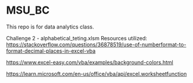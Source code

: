 # MSU_BC

This repo is for data analytics class.

Challenge 2 - alphabetical_teting.xlsm
Resources utilized:
https://stackoverflow.com/questions/36878519/use-of-numberformat-to-format-decimal-places-in-excel-vba

https://www.excel-easy.com/vba/examples/background-colors.html

https://learn.microsoft.com/en-us/office/vba/api/excel.worksheetfunction

